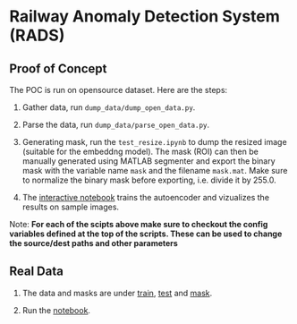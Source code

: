 # Railway Anomaly Detection System (RADS)

## Proof of Concept

The POC is run on opensource dataset. Here are the steps:

1. Gather data, run `dump_data/dump_open_data.py`.

2. Parse the data, run `dump_data/parse_open_data.py`.

3. Generating mask, run the `test_resize.ipynb` to dump the resized image (suitable for the embeddng model). The mask (ROI) can then be manually generated using MATLAB segmenter and export the binary mask with the variable name `mask` and the filename `mask.mat`. Make sure to normalize the binary mask before exporting, i.e. divide it by 255.0.

4. The [interactive notebook](./test_anomaly_detection.ipynb) trains the autoencoder and vizualizes the results on sample images.

Note: **For each of the scipts above make sure to checkout the config variables defined at the top of the scripts. These can be used to change the source/dest paths and other parameters**

## Real Data

1. The data and masks are under [train](./images-data1/), [test](./images-data1-test/) and [mask](./images-data1-mask/).

2. Run the [notebook](./test_anomaly_detection.ipynb).
